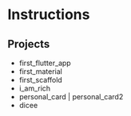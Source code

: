 # Instructions

## Projects

- first_flutter_app
- first_material
- first_scaffold
- i_am_rich
- personal_card | personal_card2
- dicee